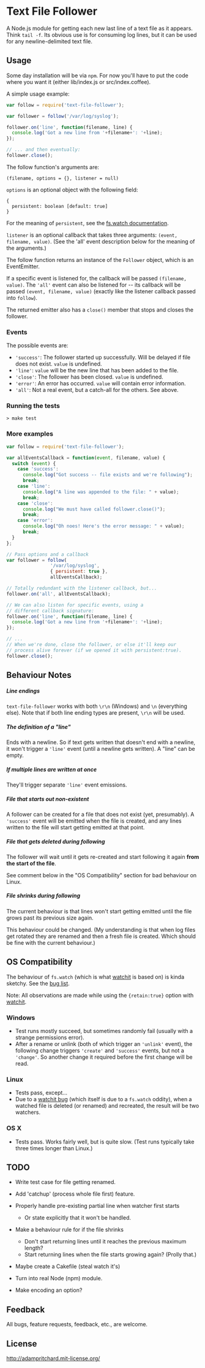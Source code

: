 
# Text File Follower

A Node.js module for getting each new last line of a text file as it appears. Think `tail -f`. Its obvious use is for consuming log lines, but it can be used for any newline-delimited text file.

## Usage

Some day installation will be via `npm`. For now you'll have to put the code where you want it (either lib/index.js or src/index.coffee).

A simple usage example:

```javascript
var follow = require('text-file-follower');

var follower = follow('/var/log/syslog');

follower.on('line', function(filename, line) {
  console.log('Got a new line from '+filename+': '+line);
});

// ... and then eventually:
follower.close();
```

The follow function's arguments are:

    (filename, options = {}, listener = null)

`options` is an optional object with the following field:

    {
      persistent: boolean [default: true]
    }

For the meaning of `persistent`, see the [fs.watch documentation](http://nodejs.org/docs/latest/api/fs.html#fs.watch).

`listener` is an optional callback that takes three arguments: `(event, filename, value)`. (See the 'all' event description below for the meaning of the arguments.)

The follow function returns an instance of the `Follower` object, which is an EventEmitter.

If a specific event is listened for, the callback will be passed `(filename, value)`. The ``'all'`` event can also be listened for -- its callback will be passed `(event, filename, value)` (exactly like the listener callback passed into `follow`).

The returned emitter also has a `close()` member that stops and closes the follower.

### Events

The possible events are:

  * `'success'`: The follower started up successfully. Will be delayed if file does not exist. `value` is undefined.
  * `'line'`: `value` will be the new line that has been added to the file.
  * `'close'`: The follower has been closed. `value` is undefined.
  * `'error'`: An error has occurred. `value` will contain error information.
  * `'all'`: Not a real event, but a catch-all for the others. See above.

### Running the tests

    > make test

### More examples

```javascript
var follow = require('text-file-follower');

var allEventsCallback = function(event, filename, value) {
  switch (event) {
    case 'success':
      console.log("Got success -- file exists and we're following");
      break;
    case 'line':
      console.log("A line was appended to the file: " + value);
      break;
    case 'close':
      console.log("We must have called follower.close()");
      break;
    case 'error':
      console.log("Oh noes! Here's the error message: " + value);
      break;
  }
};

// Pass options and a callback
var follower = follow(
                '/var/log/syslog',
                { persistent: true },
                allEventsCallback);

// Totally redundant with the listener callback, but...
follower.on('all', allEventsCallback);

// We can also listen for specific events, using a
// different callback signature:
follower.on('line', function(filename, line) {
  console.log('Got a new line from '+filename+': '+line);
});

// ...
// When we're done, close the follower, or else it'll keep our
// process alive forever (if we opened it with persistent:true).
follower.close();
```

## Behaviour Notes

##### Line endings

`text-file-follower` works with both `\r\n` (Windows) and `\n` (everything else). Note that if both line ending types are present, `\r\n` will be used.

##### The definition of a "line"

Ends with a newline. So if text gets written that doesn't end with a newline, it won't trigger a `'line'` event (until a newline gets written). A "line" can be empty.

##### If multiple lines are written at once

They'll trigger separate `'line'` event emissions.

##### File that starts out non-existent

A follower can be created for a file that does not exist (yet, presumably). A `'success'` event will be emitted when the file is created, and any lines written to the file will start getting emitted at that point.

##### File that gets deleted during following

The follower will wait until it gets re-created and start following it again **from the start of the file**.

See comment below in the "OS Compatibility" section for bad behaviour on Linux.

##### File shrinks during following

The current behaviour is that lines won't start getting emitted until the file grows past its previous size again.

This behaviour could be changed. (My understanding is that when log files get rotated they are renamed and then a fresh file is created. Which should be fine with the current behaviour.)

## OS Compatibility

The behaviour of `fs.watch` (which is what [watchit](https://github.com/TrevorBurnham/Watchit) is based on) is kinda sketchy. See the [bug list](https://github.com/joyent/node/issues/search?q=fs.watch&state=open).

Note: All observations are made while using the `{retain:true}` option with [watchit](https://github.com/TrevorBurnham/Watchit).

### Windows

* Test runs mostly succeed, but sometimes randomly fail (usually with a strange permissions error).
* After a rename or unlink (both of which trigger an `'unlink'` event), the following change triggers `'create'` and `'success'` events, but not a `'change'`. So another change it required before the first change will be read.

### Linux

* Tests pass, except...
* Due to a [watchit bug](https://github.com/TrevorBurnham/Watchit/issues/1) (which itself is due to a `fs.watch` oddity), when a watched file is deleted (or renamed) and recreated, the result will be two watchers.

### OS X

* Tests pass. Works fairly well, but is quite slow. (Test runs typically take three times longer than Linux.)

## TODO

* Write test case for file getting renamed.

* Add 'catchup' (process whole file first) feature.

* Properly handle pre-existing partial line when watcher first starts
  * Or state explicitly that it won't be handled.

* Make a behaviour rule for if the file shrinks
  * Don't start returning lines until it reaches the previous maximum length?
  * Start returning lines when the file starts growing again? (Prolly that.)

* Maybe create a Cakefile (steal watch it's)

* Turn into real Node (npm) module.

* Make encoding an option?

## Feedback

All bugs, feature requests, feedback, etc., are welcome.

## License

http://adampritchard.mit-license.org/
